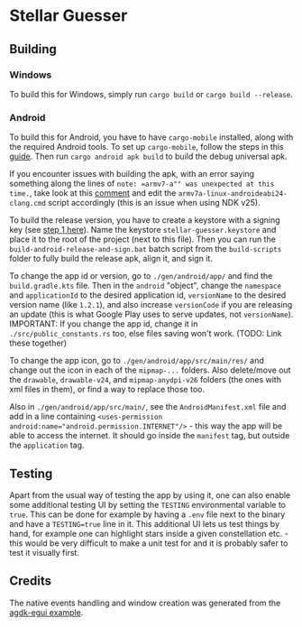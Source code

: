 # Stellar Guesser

## Building
### Windows
To build this for Windows, simply run `cargo build` or `cargo build --release`.

### Android
To build this for Android, you have to have `cargo-mobile` installed, along with the required Android tools. To set up `cargo-mobile`, follow the steps in this [guide](https://hackmd.io/XIcEwk4GSxy8APZhSa0UnA). Then run `cargo android apk build` to build the debug universal apk.

If you encounter issues with building the apk, with an error saying something along the lines of `note: =armv7-a"" was unexpected at this time.`, take look at this [comment](https://github.com/android/ndk/issues/1856#issuecomment-1542248775) and edit the `armv7a-linux-androideabi24-clang.cmd` script accordingly (this is an issue when using NDK v25).

To build the release version, you have to create a keystore with a signing key (see [step 1 here](https://stackoverflow.com/a/40064199)). Name the keystore `stellar-guesser.keystore` and place it to the root of the project (next to this file). Then you can run the `build-android-release-and-sign.bat` batch script from the `build-scripts` folder to fully build the release apk, align it, and sign it.

To change the app id or version, go to `./gen/android/app/` and find the `build.gradle.kts` file. Then in the `android` "object", change the `namespace` and `applicationId` to the desired application id, `versionName` to the desired version name (like `1.2.1`), and also increase `versionCode` if you are releasing an update (this is what Google Play uses to serve updates, not `versionName`). IMPORTANT: If you change the app id, change it in `./src/public_constants.rs` too, else files saving won't work. (TODO: Link these together)

To change the app icon, go to `./gen/android/app/src/main/res/` and change out the icon in each of the `mipmap-...` folders. Also delete/move out the `drawable`, `drawable-v24`, and `mipmap-anydpi-v26` folders (the ones with xml files in them), or find a way to replace those too.

Also in `./gen/android/app/src/main/`, see the `AndroidManifest.xml` file and add in a line containing `<uses-permission android:name="android.permission.INTERNET"/>` - this way the app will be able to access the internet. It should go inside the `manifest` tag, but outside the `application` tag.

## Testing
Apart from the usual way of testing the app by using it, one can also enable some additional testing UI by setting the `TESTING` environmental variable to `true`. This can be done for example by having a `.env` file next to the binary and have a `TESTING=true` line in it. This additional UI lets us test things by hand, for example one can highlight stars inside a given constellation etc. - this would be very difficult to make a unit test for and it is probably safer to test it visually first.

## Credits
The native events handling and window creation was generated from the [agdk-egui example](https://github.com/rust-mobile/rust-android-examples).